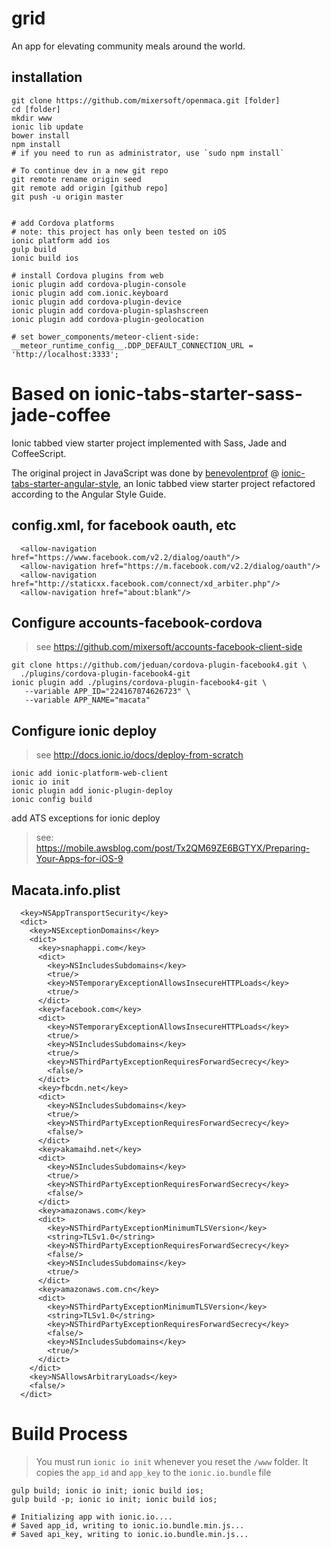 # grid
An app for elevating community meals around the world.

## installation
```
git clone https://github.com/mixersoft/openmaca.git [folder]
cd [folder]
mkdir www
ionic lib update
bower install
npm install
# if you need to run as administrator, use `sudo npm install`

# To continue dev in a new git repo
git remote rename origin seed
git remote add origin [github repo]
git push -u origin master


# add Cordova platforms
# note: this project has only been tested on iOS
ionic platform add ios
gulp build
ionic build ios

# install Cordova plugins from web
ionic plugin add cordova-plugin-console
ionic plugin add com.ionic.keyboard
ionic plugin add cordova-plugin-device
ionic plugin add cordova-plugin-splashscreen
ionic plugin add cordova-plugin-geolocation

# set bower_components/meteor-client-side:
__meteor_runtime_config__.DDP_DEFAULT_CONNECTION_URL = 'http://localhost:3333';

```



# Based on ionic-tabs-starter-sass-jade-coffee

Ionic tabbed view starter project implemented with Sass, Jade and CoffeeScript.

The original project in JavaScript was done by [benevolentprof](https://github.com/benevolentprof "benevolentprof") @ [ionic-tabs-starter-angular-style](https://github.com/benevolentprof/ionic-tabs-starter-angular-style "ionic-tabs-starter-angular-style"),
an Ionic tabbed view starter project refactored according to the Angular Style Guide.


## config.xml, for facebook oauth, etc
```
  <allow-navigation href="https://www.facebook.com/v2.2/dialog/oauth"/>
  <allow-navigation href="https://m.facebook.com/v2.2/dialog/oauth"/>
  <allow-navigation href="http://staticxx.facebook.com/connect/xd_arbiter.php"/>
  <allow-navigation href="about:blank"/>
```



## Configure accounts-facebook-cordova
> see https://github.com/mixersoft/accounts-facebook-client-side 

```
git clone https://github.com/jeduan/cordova-plugin-facebook4.git \
  ./plugins/cordova-plugin-facebook4-git
ionic plugin add ./plugins/cordova-plugin-facebook4-git \
   --variable APP_ID="224167074626723" \
   --variable APP_NAME="macata"
```



## Configure ionic deploy
> see http://docs.ionic.io/docs/deploy-from-scratch
```
ionic add ionic-platform-web-client
ionic io init
ionic plugin add ionic-plugin-deploy
ionic config build
```

add ATS exceptions for ionic deploy
> see: https://mobile.awsblog.com/post/Tx2QM69ZE6BGTYX/Preparing-Your-Apps-for-iOS-9

## Macata.info.plist
```
  <key>NSAppTransportSecurity</key>
  <dict>
    <key>NSExceptionDomains</key>
    <dict>
      <key>snaphappi.com</key>
      <dict>
        <key>NSIncludesSubdomains</key>
        <true/>
        <key>NSTemporaryExceptionAllowsInsecureHTTPLoads</key>
        <true/>
      </dict>
      <key>facebook.com</key>
      <dict>
        <key>NSTemporaryExceptionAllowsInsecureHTTPLoads</key>
        <true/>
        <key>NSIncludesSubdomains</key>
        <true/>
        <key>NSThirdPartyExceptionRequiresForwardSecrecy</key>
        <false/>
      </dict>
      <key>fbcdn.net</key>
      <dict>
        <key>NSIncludesSubdomains</key>
        <true/>
        <key>NSThirdPartyExceptionRequiresForwardSecrecy</key>
        <false/>
      </dict>
      <key>akamaihd.net</key>
      <dict>
        <key>NSIncludesSubdomains</key>
        <true/>
        <key>NSThirdPartyExceptionRequiresForwardSecrecy</key>
        <false/>
      </dict>
      <key>amazonaws.com</key>
      <dict>
        <key>NSThirdPartyExceptionMinimumTLSVersion</key>
        <string>TLSv1.0</string>
        <key>NSThirdPartyExceptionRequiresForwardSecrecy</key>
        <false/>
        <key>NSIncludesSubdomains</key>
        <true/>
      </dict>
      <key>amazonaws.com.cn</key>
      <dict>
        <key>NSThirdPartyExceptionMinimumTLSVersion</key>
        <string>TLSv1.0</string>
        <key>NSThirdPartyExceptionRequiresForwardSecrecy</key>
        <false/>
        <key>NSIncludesSubdomains</key>
        <true/>
      </dict>
    </dict>
    <key>NSAllowsArbitraryLoads</key>
    <false/>
  </dict>
  ```
# Build Process

> You must run `ionic io init` whenever you reset the `/www` folder. It copies the `app_id` and `app_key` to the `ionic.io.bundle` file

```
gulp build; ionic io init; ionic build ios;
gulp build -p; ionic io init; ionic build ios;

# Initializing app with ionic.io....
# Saved app_id, writing to ionic.io.bundle.min.js...
# Saved api_key, writing to ionic.io.bundle.min.js...
```